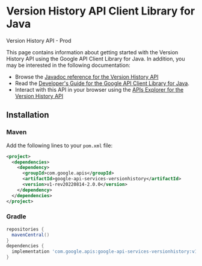 # Version History API Client Library for Java

Version History API - Prod

This page contains information about getting started with the Version History API
using the Google API Client Library for Java. In addition, you may be interested
in the following documentation:

* Browse the [Javadoc reference for the Version History API][javadoc]
* Read the [Developer's Guide for the Google API Client Library for Java][google-api-client].
* Interact with this API in your browser using the [APIs Explorer for the Version History API][api-explorer]

## Installation

### Maven

Add the following lines to your `pom.xml` file:

```xml
<project>
  <dependencies>
    <dependency>
      <groupId>com.google.apis</groupId>
      <artifactId>google-api-services-versionhistory</artifactId>
      <version>v1-rev20220814-2.0.0</version>
    </dependency>
  </dependencies>
</project>
```

### Gradle

```gradle
repositories {
  mavenCentral()
}
dependencies {
  implementation 'com.google.apis:google-api-services-versionhistory:v1-rev20220814-2.0.0'
}
```

[javadoc]: https://googleapis.dev/java/google-api-services-versionhistory/latest/index.html
[google-api-client]: https://github.com/googleapis/google-api-java-client/
[api-explorer]: https://developers.google.com/apis-explorer/#p/versionhistory/v1/
